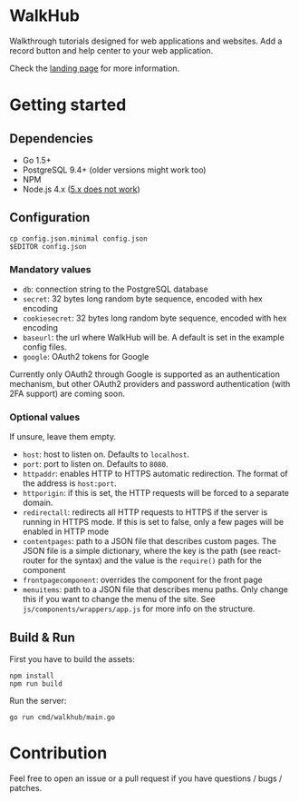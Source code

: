 # WalkHub

Walkthrough tutorials designed for web applications and websites.
Add a record button and help center to your web application.

Check the [landing page](http://pronovix.com/walkhub) for more information.

# Getting started

## Dependencies

* Go 1.5+
* PostgreSQL 9.4+ (older versions might work too)
* NPM
* Node.js 4.x ([5.x does not work](https://github.com/Pronovix/walkhub-service/issues/12))

## Configuration

	cp config.json.minimal config.json
	$EDITOR config.json

### Mandatory values

* `db`: connection string to the PostgreSQL database
* `secret`: 32 bytes long random byte sequence, encoded with hex encoding
* `cookiesecret`: 32 bytes long random byte sequence, encoded with hex encoding
* `baseurl`: the url where WalkHub will be. A default is set in the example config files.
* `google`: OAuth2 tokens for Google

Currently only OAuth2 through Google is supported as an authentication mechanism, but other OAuth2 providers and password authentication (with 2FA support) are coming soon.

### Optional values

If unsure, leave them empty.

* `host`: host to listen on. Defaults to `localhost`.
* `port`: port to listen on. Defaults to `8080`.
* `httpaddr`: enables HTTP to HTTPS automatic redirection. The format of the address is `host:port`.
* `httporigin`: if this is set, the HTTP requests will be forced to a separate domain.
* `redirectall`: redirects all HTTP requests to HTTPS if the server is running in HTTPS mode. If this is set to false, only a few pages will be enabled in HTTP mode
* `contentpages`: path to a JSON file that describes custom pages. The JSON file is a simple dictionary, where the key is the path (see react-router for the syntax) and the value is the `require()` path for the component
* `frontpagecomponent`: overrides the component for the front page
* `menuitems`: path to a JSON file that describes menu paths. Only change this if you want to change the menu of the site. See `js/components/wrappers/app.js` for more info on the structure.

## Build & Run

First you have to build the assets:

	npm install
	npm run build

Run the server:

	go run cmd/walkhub/main.go

# Contribution

Feel free to open an issue or a pull request if you have questions / bugs / patches.
